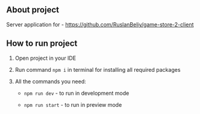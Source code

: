 ## About project  
  

Server application for - https://github.com/RuslanBeliy/game-store-2-client


## How to run project  
  

1. Open project in your IDE  
  
2. Run command `npm i` in terminal for installing all required packages   
  
3. All the commands you need:  

    - `npm run dev` - to run in development mode  
  
    - `npm run start` - to run in preview mode  
